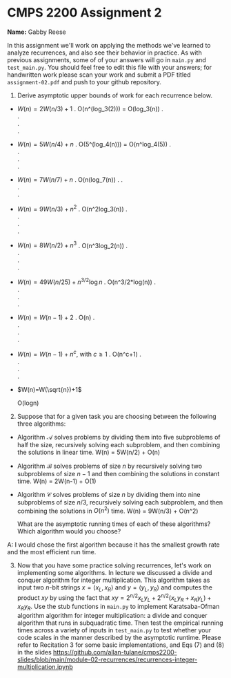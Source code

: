 # CMPS 2200 Assignment 2

**Name:** Gabby Reese

In this assignment we'll work on applying the methods we've learned to analyze recurrences, and also see their behavior
in practice. As with previous
assignments, some of of your answers will go in `main.py` and `test_main.py`. You
should feel free to edit this file with your answers; for handwritten
work please scan your work and submit a PDF titled `assignment-02.pdf`
and push to your github repository.


1. Derive asymptotic upper bounds of work for each recurrence below.
  * $W(n)=2W(n/3)+1$
.  O(n^(log_3(2))) =  O(log_3(n))
.  
.  
.  
.  
  * $W(n)=5W(n/4)+n$
.  O(5^(log_4(n))) = O(n^log_4(5))
.  
.  
.  
.  
  * $W(n)=7W(n/7)+n$
.  O(n(log_7(n))
. 
.  
.  
.  
  * $W(n)=9W(n/3)+n^2$
.  O(n^2log_3(n))
.  
.  
.  
.  
  * $W(n)=8W(n/2)+n^3$
.  O(n^3log_2(n))
.  
.  
.  
.  
  * $W(n)=49W(n/25)+n^{3/2}\log n$
.  O(n^3/2*log(n))
.  
.  
.  
.  
  * $W(n)=W(n-1)+2$
.  O(n) 
.  
.  
.  
.  
  * $W(n)= W(n-1)+n^c$, with $c\geq 1$
.  O(n^c+1)
.  
.  
.  
.  
  * $W(n)=W(\sqrt{n})+1$

    O(logn)

2. Suppose that for a given task you are choosing between the following three algorithms:

  * Algorithm $\mathcal{A}$ solves problems by dividing them into
      five subproblems of half the size, recursively solving each
      subproblem, and then combining the solutions in linear time.
    W(n) = 5W(n/2) + O(n)
    
  * Algorithm $\mathcal{B}$ solves problems of size $n$ by
      recursively solving two subproblems of size $n-1$ and then
      combining the solutions in constant time.
    W(n) = 2W(n-1) + O(1)
    
  * Algorithm $\mathcal{C}$ solves problems of size $n$ by dividing
      them into nine subproblems of size $n/3$, recursively solving
      each subproblem, and then combining the solutions in $O(n^2)$
      time.
    W(n) = 9W(n/3) + O(n^2)
    
    What are the asymptotic running times of each of these algorithms?
    Which algorithm would you choose?

A: I would chose the first algorithm because it has the smallest growth rate and the most efficient run time.

3. Now that you have some practice solving recurrences, let's work on
  implementing some algorithms. In lecture we discussed a divide and
  conquer algorithm for integer multiplication. This algorithm takes
  as input two $n$-bit strings $x = \langle x_L, x_R\rangle$ and
  $y=\langle y_L, y_R\rangle$ and computes the product $xy$ by using
  the fact that $xy = 2^{n/2}x_Ly_L + 2^{n/2}(x_Ly_R+x_Ry_L) +
  x_Ry_R.$ Use the
  stub functions in `main.py` to implement Karatsaba-Ofman algorithm algorithm for integer
  multiplication: a divide and conquer algorithm that runs in
  subquadratic time. Then test the empirical running times across a
  variety of inputs in `test_main.py` to test whether your code scales in the manner
  described by the asymptotic runtime. Please refer to Recitation 3 for some basic implementations, and Eqs (7) and (8) in the slides https://github.com/allan-tulane/cmps2200-slides/blob/main/module-02-recurrences/recurrences-integer-multiplication.ipynb
 
 


